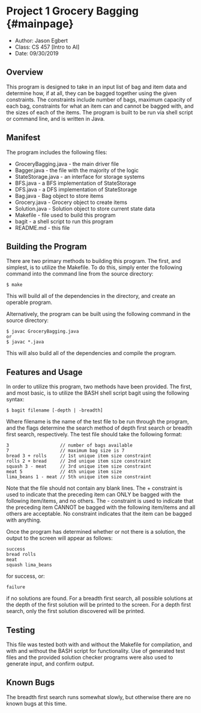 # Project 1 Grocery Bagging {#mainpage}

* Author: Jason Egbert
* Class: CS 457 [Intro to AI]
* Date: 09/30/2019

## Overview

This program is designed to take in an input list of bag and item data and
determine how, if at all, they can be bagged together using the given
constraints. The constraints include number of bags, maximum capacity of each
bag, constraints for what an item can and cannot be bagged with, and the sizes
of each of the items. The program is built to be run via shell script or command
line, and is written in Java.

## Manifest

The program includes the following files:
- GroceryBagging.java - the main driver file
- Bagger.java - the file with the majority of the logic
- StateStorage.java - an interface for storage systems
- BFS.java - a BFS implementation of StateStorage
- DFS.java - a DFS implementation of StateStorage
- Bag.java - Bag object to store items
- Grocery.java - Grocery object to create items
- Solution.java - Solution object to store current state data
- Makefile - file used to build this program
- bagit - a shell script to run this program
- README.md - this file

## Building the Program

There are two primary methods to building this program. The first, and simplest,
is to utilize the Makefile. To do this, simply enter the following command into
the command line from the source directory:
```
$ make
```
This will build all of the dependencies in the directory, and create an operable
program. 

Alternatively, the program can be built using the following command in the
source directory:
```
$ javac GroceryBagging.java
or
$ javac *.java
```
This will also build all of the dependencies and compile the program.


## Features and Usage

In order to utilize this program, two methods have been provided. The first, and
most basic, is to utilize the BASH shell script bagit using the following
syntax:
```
$ bagit filename [-depth | -breadth]
```
Where filename is the name of the test file to be run through the program, and
the flags determine the search method of depth first search or breadth first
search, respectively. The test file should take the following format:
```
3                   // number of bags available
7                   // maximum bag size is 7
bread 3 + rolls     // 1st unique item size constraint
rolls 2 + bread     // 2nd unique item size constraint
squash 3 - meat     // 3rd unique item size constraint
meat 5              // 4th unique item size
lima_beans 1 - meat // 5th unique item size constraint
```
Note that the file should not contain any blank lines.
The + constraint is used to indicate that the preceding item can ONLY be bagged
with the following item/items, and no others.
The - constraint is used to indicate that the preceding item CANNOT be bagged
with the following item/items and all others are acceptable.
No constraint indicates that the item can be bagged with anything.

Once the program has determined whether or not there is a solution, the output
to the screen will appear as follows:
```
success
bread rolls
meat
squash lima_beans
```
for success, or:
```
failure
```
if no solutions are found.
For a breadth first search, all possible solutions at the depth of the first
solution will be printed to the screen. For a depth first search, only the first
solution discovered will be printed.

## Testing

This file was tested both with and without the Makefile for compilation, and
with and without the BASH script for functionality. Use of generated test files
and the provided solution checker programs were also used to generate input, and
confirm output.

## Known Bugs
The breadth first search runs somewhat slowly, but otherwise there are no known
bugs at this time.
